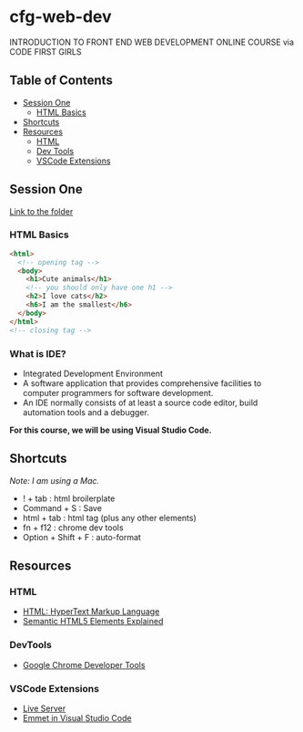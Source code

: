 # cfg-web-dev

INTRODUCTION TO FRONT END WEB DEVELOPMENT ONLINE COURSE via CODE FIRST GIRLS

## Table of Contents

- [Session One](#session-one)
  - [HTML Basics](#html-basics)
- [Shortcuts](#shortcuts)
- [Resources](#resources)
  - [HTML](#html)
  - [Dev Tools](#dev-tools)
  - [VSCode Extensions](#vscode-extensions)

## Session One

<a href="./session-one">Link to the folder</a>

### HTML Basics

```html
<html>
  <!-- opening tag -->
  <body>
    <h1>Cute animals</h1>
    <!-- you should only have one h1 -->
    <h2>I love cats</h2>
    <h6>I am the smallest</h6>
  </body>
</html>
<!-- closing tag -->
```

### What is IDE?

- Integrated Development Environment
- A software application that provides comprehensive facilities to computer programmers for software development.
- An IDE normally consists of at least a source code editor, build automation tools and a debugger.

**For this course, we will be using Visual Studio Code.**

## Shortcuts

_Note: I am using a Mac._

- ! + tab : html broilerplate
- Command + S : Save
- html + tab : html tag (plus any other elements)
- fn + f12 : chrome dev tools
- Option + Shift + F : auto-format

## Resources

### HTML

- [HTML: HyperText Markup Language](https://developer.mozilla.org/en-US/docs/Web/HTML)
- [Semantic HTML5 Elements Explained](https://www.freecodecamp.org/news/semantic-html5-elements/)

### DevTools

- [Google Chrome Developer Tools](https://www.google.com/chrome/dev/)

### VSCode Extensions

- [Live Server](https://www.freecodecamp.org/news/vscode-live-server-auto-refresh-browser/)
- [Emmet in Visual Studio Code](https://code.visualstudio.com/docs/editor/emmet)

